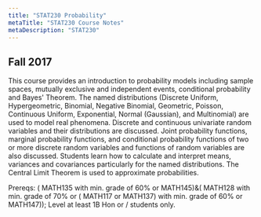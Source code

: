 ```yaml
---
title: "STAT230 Probability"
metaTitle: "STAT230 Course Notes"
metaDescription: "STAT230"
---
```

 Fall 2017
---
This course provides an introduction to probability models including sample spaces, mutually exclusive and independent events, conditional probability and Bayes' Theorem. The named distributions (Discrete Uniform, Hypergeometric, Binomial, Negative Binomial, Geometric, Poisson, Continuous Uniform, Exponential, Normal (Gaussian), and Multinomial) are used to model real phenomena. Discrete and continuous univariate random variables and their distributions are discussed. Joint probability functions, marginal probability functions, and conditional probability functions of two or more discrete random variables and functions of random variables are also discussed. Students learn how to calculate and interpret means, variances and covariances particularly for the named distributions. The Central Limit Theorem is used to approximate probabilities.

Prereqs: ( MATH135 with min. grade of 60% or MATH145)&( MATH128 with min. grade of 70% or ( MATH117 or MATH137) with min. grade of 60% or MATH147)); Level at least 1B Hon or / students only.